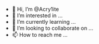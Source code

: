 - 👋 Hi, I’m @Acry1ite
- 👀 I’m interested in ...
- 🌱 I’m currently learning ...
- 💞️ I’m looking to collaborate on ...
- 📫 How to reach me ...

<!---
Acry1ite/Acry1ite is a ✨ special ✨ repository because its `README.md` (this file) appears on your GitHub profile.
You can click the Preview link to take a look at your changes.
--->
